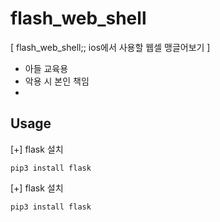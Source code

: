# flash_web_shell
[ flash_web_shell;; ios에서 사용할 웹셀 맹글어보기 ]
- 아들 교육용
- 악용 시 본인 책임
- 
## Usage

[+] flask 설치
```
pip3 install flask
```

[+] flask 설치

```
pip3 install flask
```

